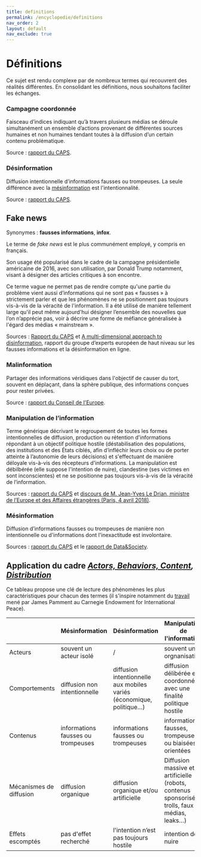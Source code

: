 ```yaml
---
title: definitions
permalink: /encyclopedie/definitions
nav_order: 2
layout: default
nav_exclude: true
---
```


# Définitions

Ce sujet est rendu complexe par de nombreux termes qui recouvrent des réalités différentes. En consolidant les définitions, nous souhaitons faciliter les échanges.

### Campagne coordonnée

Faisceau d’indices indiquant qu’à travers plusieurs médias se déroule simultanément un ensemble d’actions provenant de différentes sources humaines et non humaines tendant toutes à la diffusion d’un certain contenu problématique.

Source : [rapport du CAPS](https://www.diplomatie.gouv.fr/fr/politique-etrangere-de-la-france/manipulations-de-l-information/rapport-conjoint-caps-irsem-les-manipulations-de-l-information-un-defi-pour-nos/).

### Désinformation

Diffusion intentionnelle d’informations fausses ou trompeuses. La seule différence avec la [mésinformation](#mesinformation) est l'intentionnalité.

Source : [rapport du CAPS](https://www.diplomatie.gouv.fr/fr/politique-etrangere-de-la-france/manipulations-de-l-information/rapport-conjoint-caps-irsem-les-manipulations-de-l-information-un-defi-pour-nos/).

## Fake news

Synonymes : **fausses informations**, **infox**.

Le terme de _fake news_ est le plus communément employé, y compris en français.

Son usage été popularisé dans le cadre de la campagne présidentielle américaine de 2016, avec son utilisation, par Donald Trump notamment, visant à désigner des articles critiques à son encontre.

Ce terme vague ne permet pas de rendre compte qu'une partie du problème vient aussi d’informations qui ne sont pas « fausses » à strictement parler et que les phénomènes ne se positionnent pas toujours vis-à-vis de la véracité de l'information.
Il a été utilisé de manière tellement large qu'il peut même aujourd'hui désigner l’ensemble des nouvelles que l’on n’apprécie pas, voir à décrire une forme de méfiance généralisée à l'égard des médias « mainstream ».

Sources : [Rapport du CAPS](https://www.diplomatie.gouv.fr/fr/politique-etrangere-de-la-france/manipulations-de-l-information/rapport-conjoint-caps-irsem-les-manipulations-de-l-information-un-defi-pour-nos/) et [A multi-dimensional approach
to disinformation](https://ec.europa.eu/digital-single-market/en/news/final-report-high-level-expert-group-fake-news-and-online-disinformation), rapport du groupe d’experts européen de haut niveau sur les fausses informations et la désinformation en ligne.


### Malinformation

Partager des informations véridiques dans l'objectif de causer du tort, souvent en déplaçant, dans la sphère publique, des informations conçues pour rester privées.

Source : [rapport du Conseil de l'Europe](https://rm.coe.int/information-disorder-report-november-2017/1680764666).

### Manipulation de l’information

Terme générique décrivant le regroupement de toutes les formes intentionnelles de diffusion, production ou rétention d'informations répondant à un objectif politique hostile (déstabilisation des populations, des institutions et des États ciblés, afin d’infléchir leurs choix ou de porter atteinte à l’autonomie de leurs décisions) et s'effectuant de manière déloyale vis-à-vis des récepteurs d'informations.
La manipulation est débilbérée (elle suppose l'intention de nuire), clandestine (ses victimes en sont inconscientes) et ne se positionne pas toujours vis-à-vis de la véracité de l’information. 

Sources : [rapport du CAPS](https://www.diplomatie.gouv.fr/fr/politique-etrangere-de-la-france/manipulations-de-l-information/rapport-conjoint-caps-irsem-les-manipulations-de-l-information-un-defi-pour-nos/) et [discours de M. Jean-Yves Le Drian, ministre de l’Europe et des Affaires étrangères (Paris, 4 avril 2018)](https://www.diplomatie.gouv.fr/fr/les-ministres/jean-yves-le-drian/discours/article/conference-internationale-societes-civiles-medias-et-pouvoirs-publics-les).

### Mésinformation

Diffusion d’informations fausses ou trompeuses de manière non intentionnelle ou d'informations dont l'inexactitude est involontaire.

Sources : [rapport du CAPS](https://www.diplomatie.gouv.fr/fr/politique-etrangere-de-la-france/manipulations-de-l-information/rapport-conjoint-caps-irsem-les-manipulations-de-l-information-un-defi-pour-nos/) et le [rapport de Data&Society](https://datasociety.net/pubs/oh/DataAndSociety_LexiconofLies.pdf).

## Application du cadre _[Actors, Behaviors, Content](https://science.house.gov/imo/media/doc/Francois%20Addendum%20to%20Testimony%20-%20ABC_Framework_2019_Sept_2019.pdf), [Distribution](https://www.brookings.edu/techstream/adding-a-d-to-the-abc-disinformation-framework/)_

Ce tableau propose une clé de lecture des phénomènes les plus caractéristiques pour chacun des termes (il s'inspire notamment du [travail](http://carnegieendowment.org/files/2020-How_do_you_define_a_problem_like_influence.pdf) mené par James Pamment au Carnegie Endowment for International Peace).


|  | Mésinformation | Désinformation   | Manipulation de l'information |
|--|----------------|------------------|-------------------------------|
| Acteurs  | souvent un acteur isolé |  /    | souvent une orgnanisation |
| Comportements  | diffusion non intentionnelle | diffusion intentionnelle aux mobiles variés (économique, politique…) | diffusion délibérée et coordonnée avec une finalité politique hostile
| Contenus  | informations fausses ou trompeuses | informations fausses ou trompeuses     |  informations fausses, trompeuses ou biaisées, orientées |
| Mécanismes de diffusion  | diffusion organique | diffusion organique et/ou artificielle     |  Diffusion massive et artificielle (robots, contenus sponsorisés, trolls, faux médias, leaks…)
| Effets escomptés  | pas d'effet recherché | l'intention n’est pas toujours hostile |  intention de nuire |
